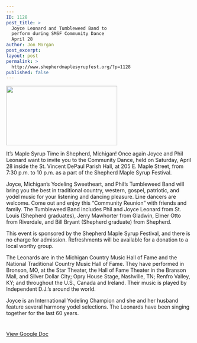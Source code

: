```yaml
---
---
ID: 1128
post_title: >
  Joyce Leonard and Tumbleweed Band to
  perform during SMSF Community Dance
  April 28
author: Jon Morgan
post_excerpt:
layout: post
permalink: >
  http://www.shepherdmaplesyrupfest.org/?p=1128
published: false
---
```

<img class="alignnone size-medium wp-image-1129" src="http://www.shepherdmaplesyrupfest.org/wp-content/uploads/2018/03/null-300x160.png" alt="" width="300" height="160" />

It’s Maple Syrup Time in Shepherd, Michigan! Once again Joyce and Phil Leonard want to invite you to the Community Dance, held on Saturday, April 28 inside the St. Vincent DePaul Parish Hall, at 205 E. Maple Street, from 7:30 p.m. to 10 p.m. as a part of the Shepherd Maple Syrup Festival.

Joyce, Michigan’s Yodeling Sweetheart, and Phil’s Tumbleweed Band will bring you the best in traditional country, western, gospel, patriotic, and yodel music for your listening and dancing pleasure. Line dancers are welcome. Come out and enjoy this “Community Reunion” with friends and family. The Tumbleweed Band includes Phil and Joyce Leonard from St. Louis (Shepherd graduates), Jerry Mawhorter from Gladwin, Elmer Otto from Riverdale, and Bill Bryant (Shepherd graduate) from Shepherd.

This event is sponsored by the Shepherd Maple Syrup Festival, and there is no charge for admission. Refreshments will be available for a donation to a local worthy group.

The Leonards are in the Michigan Country Music Hall of Fame and the National Traditional Country Music Hall of Fame. They have performed in Bronson, MO, at the Star Theater, the Hall of Fame Theater in the Branson Mall, and Silver Dollar City; Opry House Stage, Nashville, TN; Renfro Valley, KY; and throughout the U.S., Canada and Ireland. Their music is played by Independent D.J.’s around the world.

Joyce is an International Yodeling Champion and she and her husband feature several harmony yodel selections. The Leonards have been singing together for the last 60 years.

#

<a href="https://docs.google.com/document/d/1cd_OqTaT7Xrmyg1qpweKy4A2QYBGUFk4kQmIytPsptI/edit?usp=sharing">View Google Doc</a>